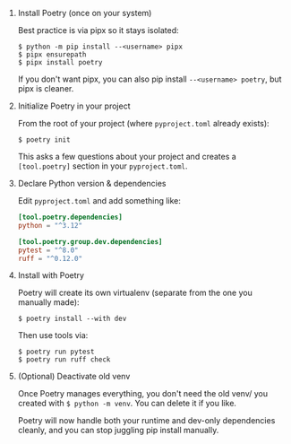 1. Install Poetry (once on your system)

    Best practice is via pipx so it stays isolated:
    ```unix
    $ python -m pip install --<username> pipx
    $ pipx ensurepath
    $ pipx install poetry
    ```
    
    If you don't want pipx, you can also pip install `--<username> poetry`, but pipx is cleaner.

2. Initialize Poetry in your project

    From the root of your project (where `pyproject.toml` already exists):
    ```unix
    $ poetry init
    ```

    This asks a few questions about your project and creates a `[tool.poetry]` section in your `pyproject.toml`.

3. Declare Python version & dependencies

    Edit `pyproject.toml` and add something like:
    ```toml
    [tool.poetry.dependencies]
    python = "^3.12"
    
    [tool.poetry.group.dev.dependencies]
    pytest = "^8.0"
    ruff = "^0.12.0"
    ```

4. Install with Poetry

    Poetry will create its own virtualenv (separate from the one you manually made):
    ```unix
    $ poetry install --with dev
    ```
    
    Then use tools via:
    ```unix
    $ poetry run pytest
    $ poetry run ruff check
    ```

5. (Optional) Deactivate old venv

    Once Poetry manages everything, you don't need the old venv/ you created with `$ python -m venv`. You can delete it if you like.
    
    Poetry will now handle both your runtime and dev-only dependencies cleanly, and you can stop juggling pip install manually.